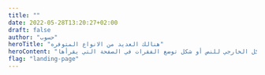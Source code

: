 ```yaml
---
title: ""
date: 2022-05-28T13:20:27+02:00
draft: false
author: "حسوب"
heroTitle: "هنالك العديد من الانواع المتوفره"
heroContent: "هناك حقيقة مثبتة منذ زمن طويل وهي أن المحتوى المقروء لصفحة ما سيلهي القارئ عن التركيز على الشكل الخارجي للنص أو شكل توضع الفقرات في الصفحة التي يقرأها"
flag: "landing-page"
---
```


